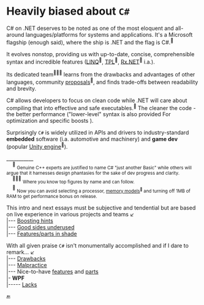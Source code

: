 # Heavily biased about `C#`

C# on .NET deserves to be noted as one of the most eloquent and all-around languages/platforms for systems and applications. It's a Microsoft flagship (enough said), where the ship is .NET and the flag is C#.<sup>🙋</sup>

It evolves nonstop, providing us with up-to-date, concise, comprehensible syntax and incredible features ([LINQ](https://stackoverflow.com/questions/2321724/where-can-i-get-a-good-concise-linq-cheatsheet)<sup>🔗</sup>, [TPL](https://docs.microsoft.com/en-us/dotnet/standard/parallel-programming/task-parallel-library-tpl)<sup>🔗</sup>, [Rx.NET](https://github.com/dotnet/reactive)<sup>🔗</sup> i.a.).

Its dedicated team<sup>:people_holding_hands:</sup> learns from the drawbacks and advantages of other languages, community [proposals](https://github.com/dotnet/csharplang/tree/main/proposals)<sup>🔗</sup>, and finds trade-offs between readability and brevity.

C# allows developers to focus on clean code while .NET will care about compiling that into effective and safe executables.<sup>💾</sup>  The cleaner the code - the better performance ("lower-level" syntax is also provided For optimization and specific boosts ).

Surprisingly `C#` is widely utilized in APIs and drivers to industry-standard **embedded** software (i.a. automotive and machinery) and **game dev** (popular [Unity engine](https://unity.com/solutions/programming)<sup>🔗</sup>).

\___________\
&nbsp;&nbsp;&nbsp;&nbsp;<sup>🙋</sup>&nbsp;<sub>Genuine C++ experts are justified to name C# "just another Basic" while others will argue that it harnesses design phantasies for the sake of dev progress and clarity.</sub>\
&nbsp;&nbsp;&nbsp;&nbsp;<sup>:people_holding_hands:</sup> <sub>Where you know top figures by name and can follow.</sub>\
&nbsp;&nbsp;&nbsp;&nbsp;<sup>💾</sup> <sub>Now you can avoid selecting a processor, [memory models](https://devblogs.microsoft.com/oldnewthing/20200728-00/?p=104012)<sup>🔗</sup> and turning off 1MB of RAM to get performance bonus on release.</sub>

This intro and next essays must be subjective and tendential but are based on live experience in various projects and teams ↙️\
|--- [Boosting hints](README+/cs-hints.md)\
|--- [Good sides underused](README+/cs-feat_underused.md)\
|--- [Features/parts in shade](README+/parts/cs-feat_shadow.md)

With all given praise `C#` isn't monumentally accomplished and if I dare to remark...&nbsp;↙️\
|--- [Drawbacks](README+/cs-drawbacks.md)\
|--- [Malpractice](README+/cs-malpractice.md)\
|--- Nice-to-have [features](README+/cs-lacks.md) and [parts](README+/parts/cs-lacks-parts.md)\
|- **WPF**\
|----- [Lacks](README+/wpf/README+/wpf-drawbacks.md)

🔚
